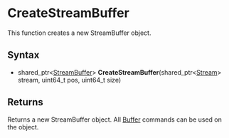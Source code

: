 # CreateStreamBuffer #
This function creates a new StreamBuffer object.

## Syntax ##
- shared_ptr<[StreamBuffer](CPP_StreamBuffer.md)> **CreateStreamBuffer**(shared_ptr<[Stream](CPP_Stream.md)> stream, uint64_t pos, uint64_t size)

## Returns ##
Returns a new StreamBuffer object. All [Buffer](CPP_Buffer.md) commands can be used on the object.
